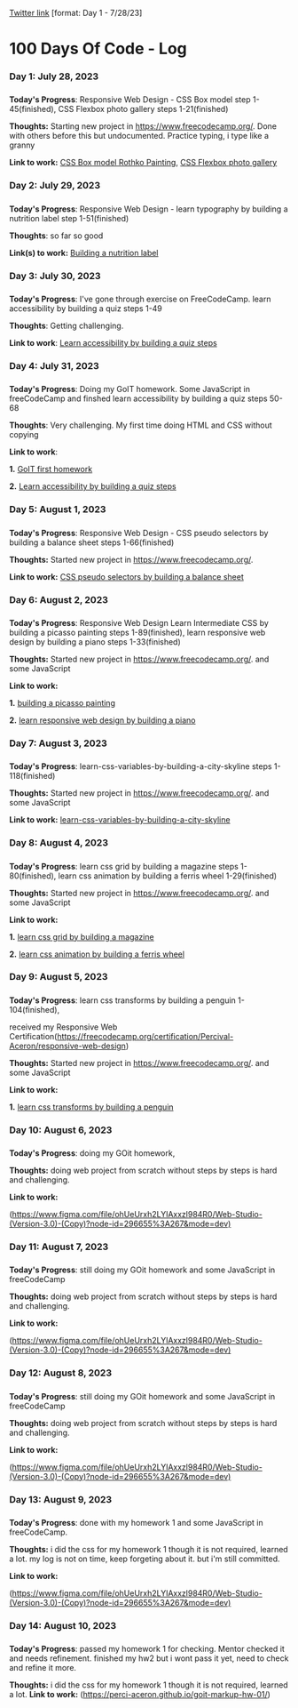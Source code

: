 [Twitter link](https://twitter.com/intent/tweet?text=I%27m%20still%20committed%20to%20the%20100DaysOfCode%20Challenge!%20Learn%20More%20and%20Join%20me!%20hey%20@ka11away&url=https://100DaysOfCode.com&hashtags=100DaysOfCode)  [format: Day 1 - 7/28/23]
# 100 Days Of Code - Log

### Day 1: July 28, 2023 
##### 

**Today's Progress**: Responsive Web Design - CSS Box model step 1-45(finished), 
                                              CSS Flexbox photo gallery steps 1-21(finished) 

**Thoughts:** Starting new project in https://www.freecodecamp.org/. Done with others before this but undocumented. Practice typing, i type like a granny

**Link to work:** [CSS Box model Rothko Painting](https://www.freecodecamp.org/learn/2022/responsive-web-design/learn-the-css-box-model-by-building-a-rothko-painting),
                  [CSS Flexbox photo gallery](https://www.freecodecamp.org/learn/2022/responsive-web-design/learn-css-flexbox-by-building-a-photo-gallery)

### Day 2: July 29, 2023
#####

**Today's Progress**: Responsive Web Design - learn typography by building a nutrition label step 1-51(finished)

**Thoughts**: so far so good

**Link(s) to work:** [Building a nutrition label](https://www.freecodecamp.org/learn/2022/responsive-web-design/learn-typography-by-building-a-nutrition-label)


### Day 3: July 30, 2023
#####

**Today's Progress**: I've gone through exercise on FreeCodeCamp. learn accessibility by building a quiz steps 1-49

**Thoughts**: Getting challenging.

**Link to work**: [Learn accessibility by building a quiz steps](https://www.freecodecamp.org/learn/2022/responsive-web-design/learn-accessibility-by-building-a-quiz)


### Day 4: July 31, 2023
#####

**Today's Progress**: Doing my GoIT homework. Some JavaScript in freeCodeCamp and finshed learn accessibility by building a quiz steps 50-68

**Thoughts**: Very challenging. My first time doing HTML and CSS without copying

**Link to work**: 

**1.** [GoIT first homework](https://www.figma.com/file/M78UmYRYAZ266LsJ4xgbu4/Web-Studio-(Version-3.0)-(Copy)?node-id=296605%3A13&mode=dev)

**2.** [Learn accessibility by building a quiz steps](https://www.freecodecamp.org/learn/2022/responsive-web-design/learn-accessibility-by-building-a-quiz)


### Day 5: August 1, 2023 
##### 

**Today's Progress**: Responsive Web Design - CSS pseudo selectors by building a balance sheet steps 1-66(finished)

**Thoughts:** Started new project in https://www.freecodecamp.org/.

**Link to work:** [CSS pseudo selectors by building a balance sheet](https://www.freecodecamp.org/learn/2022/responsive-web-design/learn-more-about-css-pseudo-selectors-by-building-a-balance-sheet)


### Day 6: August 2, 2023 
##### 

**Today's Progress**: Responsive Web Design Learn Intermediate CSS by building a picasso painting  steps 1-89(finished),
                      learn responsive web design by building a piano steps 1-33(finished)

**Thoughts:** Started new project in https://www.freecodecamp.org/. and some JavaScript

**Link to work:** 

**1.** [building a picasso painting](https://www.freecodecamp.org/learn/2022/responsive-web-design/learn-intermediate-css-by-building-a-picasso-painting)

**2.** [learn responsive web design by building a piano](https://www.freecodecamp.org/learn/2022/responsive-web-design/learn-responsive-web-design-by-building-a-piano)


### Day 7: August 3, 2023 
##### 

**Today's Progress**: learn-css-variables-by-building-a-city-skyline steps 1-118(finished)

**Thoughts:** Started new project in https://www.freecodecamp.org/. and some JavaScript

**Link to work:** [learn-css-variables-by-building-a-city-skyline](https://www.freecodecamp.org/learn/2022/responsive-web-design/learn-css-variables-by-building-a-city-skyline)


### Day 8: August 4, 2023 
##### 

**Today's Progress**: learn css grid by building a magazine steps 1-80(finished),
                      learn css animation by building a ferris wheel 1-29(finished)

**Thoughts:** Started new project in https://www.freecodecamp.org/. and some JavaScript

**Link to work:** 

**1.** [learn css grid by building a magazine](https://www.freecodecamp.org/learn/2022/responsive-web-design/learn-css-grid-by-building-a-magazine)

**2.** [learn css animation by building a ferris wheel](https://www.freecodecamp.org/learn/2022/responsive-web-design/learn-css-animation-by-building-a-ferris-wheel)


### Day 9: August 5, 2023 
##### 

**Today's Progress**: learn css transforms by building a penguin 1-104(finished),

  received my Responsive Web Certification(https://freecodecamp.org/certification/Percival-Aceron/responsive-web-design)

**Thoughts:** Started new project in https://www.freecodecamp.org/. and some JavaScript

**Link to work:** 

**1.** [learn css transforms by building a penguin](https://www.freecodecamp.org/learn/2022/responsive-web-design/learn-css-transforms-by-building-a-penguin)


### Day 10: August 6, 2023 
##### 

**Today's Progress**: doing my GOit homework,

**Thoughts:** doing web project from scratch without steps by steps is hard and challenging.

**Link to work:** 

(https://www.figma.com/file/ohUeUrxh2LYlAxxzl984R0/Web-Studio-(Version-3.0)-(Copy)?node-id=296655%3A267&mode=dev)


### Day 11: August 7, 2023 
##### 

**Today's Progress**: still doing my GOit homework and some JavaScript in freeCodeCamp

**Thoughts:** doing web project from scratch without steps by steps is hard and challenging.

**Link to work:** 

(https://www.figma.com/file/ohUeUrxh2LYlAxxzl984R0/Web-Studio-(Version-3.0)-(Copy)?node-id=296655%3A267&mode=dev)


### Day 12: August 8, 2023 
##### 

**Today's Progress**: still doing my GOit homework and some JavaScript in freeCodeCamp

**Thoughts:** doing web project from scratch without steps by steps is hard and challenging.

**Link to work:** 

(https://www.figma.com/file/ohUeUrxh2LYlAxxzl984R0/Web-Studio-(Version-3.0)-(Copy)?node-id=296655%3A267&mode=dev)


### Day 13: August 9, 2023 
##### 

**Today's Progress**: done with my homework 1 and some JavaScript in freeCodeCamp.

**Thoughts:** i did the css for my homework 1 though it is not required, learned a lot. my log is not on time, keep forgeting about it. but i'm still committed.

**Link to work:** 

(https://www.figma.com/file/ohUeUrxh2LYlAxxzl984R0/Web-Studio-(Version-3.0)-(Copy)?node-id=296655%3A267&mode=dev)


### Day 14: August 10, 2023 
##### 

**Today's Progress**:  passed my homework 1 for checking. Mentor checked it and needs refinement. finished my hw2 but i wont pass it yet, need to check and refine it more.

**Thoughts:** i did the css for my homework 1 though it is not required, learned a lot. 
**Link to work:**  (https://perci-aceron.github.io/goit-markup-hw-01/)

